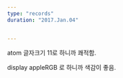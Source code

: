 ```yaml
---
type: "records"
duration: "2017.Jan.04"


---
```


atom 글자크기 11로 하니까 쾌적함.

display appleRGB 로 하니까 색감이 좋음.
